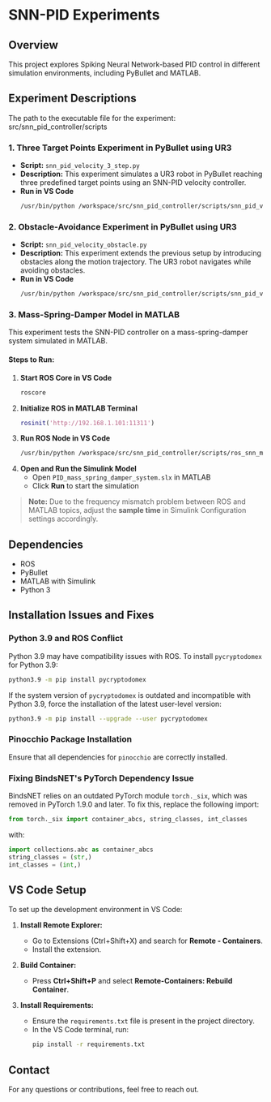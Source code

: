 # SNN-PID Experiments

## Overview
This project explores Spiking Neural Network-based PID control in different simulation environments, including PyBullet and MATLAB.

## Experiment Descriptions
The path to the executable file for the experiment: src/snn_pid_controller/scripts
### 1. Three Target Points Experiment in PyBullet using UR3
- **Script:** `snn_pid_velocity_3_step.py`
- **Description:** This experiment simulates a UR3 robot in PyBullet reaching three predefined target points using an SNN-PID velocity controller.
- **Run in VS Code**
   ```sh
   /usr/bin/python /workspace/src/snn_pid_controller/scripts/snn_pid_velocity_3_step.py
   ```

### 2. Obstacle-Avoidance Experiment in PyBullet using UR3
- **Script:** `snn_pid_velocity_obstacle.py`
- **Description:** This experiment extends the previous setup by introducing obstacles along the motion trajectory. The UR3 robot navigates while avoiding obstacles.
- **Run in VS Code**
   ```sh
   /usr/bin/python /workspace/src/snn_pid_controller/scripts/snn_pid_velocity_obstacle.py
   ```

### 3. Mass-Spring-Damper Model in MATLAB
This experiment tests the SNN-PID controller on a mass-spring-damper system simulated in MATLAB.

#### Steps to Run:
1. **Start ROS Core in VS Code**
   ```sh
   roscore
   ```
2. **Initialize ROS in MATLAB Terminal**
   ```matlab
   rosinit('http://192.168.1.101:11311')
   ```
3. **Run ROS Node in VS Code**
   ```sh
   /usr/bin/python /workspace/src/snn_pid_controller/scripts/ros_snn_matlab_PID.py
   ```
4. **Open and Run the Simulink Model**
   - Open `PID_mass_spring_damper_system.slx` in MATLAB
   - Click **Run** to start the simulation

> **Note:** Due to the frequency mismatch problem between ROS and MATLAB topics, adjust the **sample time** in Simulink Configuration settings accordingly.

## Dependencies
- ROS
- PyBullet
- MATLAB with Simulink
- Python 3


## Installation Issues and Fixes

### Python 3.9 and ROS Conflict
Python 3.9 may have compatibility issues with ROS. To install `pycryptodomex` for Python 3.9:
```sh
python3.9 -m pip install pycryptodomex
```
If the system version of `pycryptodomex` is outdated and incompatible with Python 3.9, force the installation of the latest user-level version:
```sh
python3.9 -m pip install --upgrade --user pycryptodomex
```

### Pinocchio Package Installation
Ensure that all dependencies for `pinocchio` are correctly installed.

### Fixing BindsNET's PyTorch Dependency Issue
BindsNET relies on an outdated PyTorch module `torch._six`, which was removed in PyTorch 1.9.0 and later. To fix this, replace the following import:
```python
from torch._six import container_abcs, string_classes, int_classes
```
with:
```python
import collections.abc as container_abcs
string_classes = (str,)
int_classes = (int,)
```

## VS Code Setup
To set up the development environment in VS Code:
1. **Install Remote Explorer:**
   - Go to Extensions (Ctrl+Shift+X) and search for **Remote - Containers**.
   - Install the extension.

2. **Build Container:**
   - Press **Ctrl+Shift+P** and select **Remote-Containers: Rebuild Container**.

3. **Install Requirements:**
   - Ensure the `requirements.txt` file is present in the project directory.
   - In the VS Code terminal, run:
     ```sh
     pip install -r requirements.txt
     ```


## Contact
For any questions or contributions, feel free to reach out.

